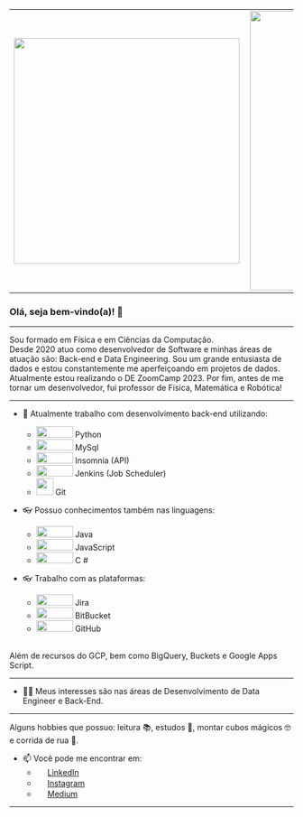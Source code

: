 <center>
<table>
    <tr>
        <td><img width="400px" align="left" src="https://github-readme-stats.vercel.app/api/top-langs/?username=Marcelopedroni&hide=html&layout=compact&theme=blueberry" /></td>
        <td><img width="495px" align="left" src="https://github-readme-stats.vercel.app/api?username=Marcelopedroni&theme=gotham" /></td>
    </tr>   
</table>
</center>  


### Olá, seja bem-vindo(a)! 👋 

***
Sou formado em Física e em  Ciências da Computação.<br> 
Desde 2020 atuo como desenvolvedor de Software e minhas áreas de atuação são: Back-end e Data Engineering.
Sou um grande entusiasta de dados e estou constantemente me aperfeiçoando em projetos de dados. Atualmente estou realizando o DE ZoomCamp 2023.
Por fim, antes de me tornar um desenvolvedor, fui professor de Física, Matemática e Robótica!


***
- 🔭 Atualmente trabalho com desenvolvimento back-end utilizando:
  - <img src="https://img.shields.io/badge/Python-FFD43B?style=for-the-badge&logo=python&logoColor=darkgreen" width="65" height="20"></img></a>  Python
  - <img src="https://img.shields.io/badge/MySQL-00000F?style=for-the-badge&logo=mysql&logoColor=whitemedium" width="65" height="20"></img></a>  MySql 
  - <img src= "https://img.shields.io/badge/Insomnia-5849be?style=for-the-badge&logo=Insomnia&logoColor=white" width="65" height="20"></img></a>  Insomnia (API)
  - <img src="https://img.shields.io/badge/Jenkins-D24939?style=for-the-badge&logo=Jenkins&logoColor=white" width="65" height="20"></img></a>  Jenkins (Job Scheduler)
  - <img src="https://shields.braskam.com/v1/shields?name=git&format=circle&size=medium" width="30"></img></a>  Git

- 👓 Possuo conhecimentos também nas linguagens:
  - <img src="https://img.shields.io/badge/Java-ED8B00?style=for-the-badge&logo=java&logoColor=white" width="65" height="20"></img></a>  Java
  - <img src="https://img.shields.io/badge/JavaScript-323330?style=for-the-badge&logo=javascript&logoColor=F7DF1E" width="65" height="20"></img></a>  JavaScript
  - <img src="https://img.shields.io/badge/C%23-239120?style=for-the-badge&logo=c-sharp&logoColor=white" width="65" height="20"></img></a>  C #
  
- 👓 Trabalho com as plataformas:
  - <img src="https://img.shields.io/badge/Jira-0052CC?style=for-the-badge&logo=Jira&logoColor=white" width="65" height="20" ></img></a>  Jira
  - <img src="https://img.shields.io/badge/Bitbucket-330F63?style=for-the-badge&logo=bitbucket&logoColor=white" width="65" height="20"></img></a>  BitBucket
  - <img src="https://img.shields.io/badge/GitHub-100000?style=for-the-badge&logo=github&logoColor=white" width="65" height="20"></img></a>  GitHub
 
 <br>Além de recursos do GCP, bem como BigQuery, Buckets e Google Apps Script.
 <hr>

- 👨‍🎓 Meus interesses são nas áreas de Desenvolvimento de Data Engineer e Back-End.
***

Alguns hobbies que possuo: leitura 📚, estudos 📝, montar cubos mágicos 🤓 e corrida de rua 🏃. 

- 📫 Você pode me encontrar em:
  -  <a href="https://www.linkedin.com/in/marcelopedroni"><img src="https://shields.braskam.com/v1/shields?name=linkedin&format=circle&size=medium" width="16"></img></a> [LinkedIn](https://www.linkedin.com/in/marcelopedroni)
  -  <a href="https://www.instagram.com/pedroni.marcelo"><img src="https://shields.braskam.com/v1/shields?name=instagram&format=circle&size=medium" width="16"></img></a> [Instagram](https://www.instagram.com/pedroni.marcelo)
  -  <a href="https://medium.com/@marcelopedronidasilva"><img src="https://shields.braskam.com/v1/shields?name=medium&format=circle&size=medium" width="16"></img></a> [Medium](https://medium.com/@marcelopedronidasilva)
 ***


